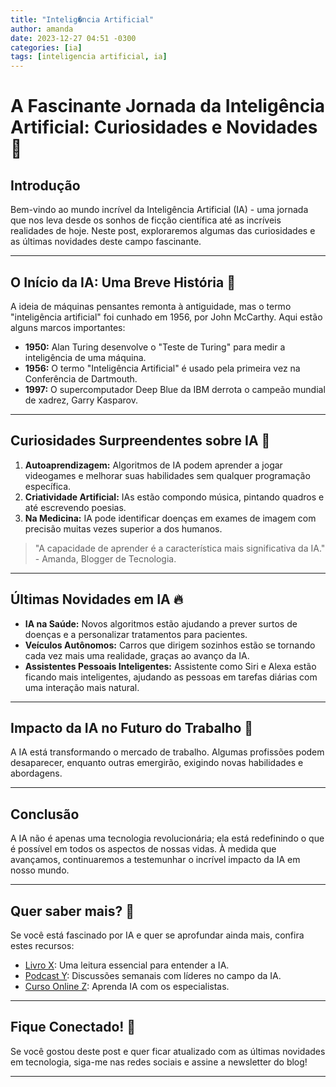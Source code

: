 ```yaml
---
title: "Intelig�ncia Artificial"
author: amanda
date: 2023-12-27 04:51 -0300
categories: [ia]
tags: [inteligencia artificial, ia]
---
```


# A Fascinante Jornada da Inteligência Artificial: Curiosidades e Novidades 🤖

## Introdução
Bem-vindo ao mundo incrível da Inteligência Artificial (IA) - uma jornada que nos leva desde os sonhos de ficção científica até as incríveis realidades de hoje. Neste post, exploraremos algumas das curiosidades e as últimas novidades deste campo fascinante.

---

## O Início da IA: Uma Breve História 🌌
A ideia de máquinas pensantes remonta à antiguidade, mas o termo "inteligência artificial" foi cunhado em 1956, por John McCarthy. Aqui estão alguns marcos importantes:
- **1950:** Alan Turing desenvolve o "Teste de Turing" para medir a inteligência de uma máquina.
- **1956:** O termo "Inteligência Artificial" é usado pela primeira vez na Conferência de Dartmouth.
- **1997:** O supercomputador Deep Blue da IBM derrota o campeão mundial de xadrez, Garry Kasparov.

---

## Curiosidades Surpreendentes sobre IA 🤔
1. **Autoaprendizagem:** Algoritmos de IA podem aprender a jogar videogames e melhorar suas habilidades sem qualquer programação específica.
2. **Criatividade Artificial:** IAs estão compondo música, pintando quadros e até escrevendo poesias.
3. **Na Medicina:** IA pode identificar doenças em exames de imagem com precisão muitas vezes superior a dos humanos.

> "A capacidade de aprender é a característica mais significativa da IA." - Amanda, Blogger de Tecnologia.

---

## Últimas Novidades em IA 🔥
- **IA na Saúde:** Novos algoritmos estão ajudando a prever surtos de doenças e a personalizar tratamentos para pacientes.
- **Veículos Autônomos:** Carros que dirigem sozinhos estão se tornando cada vez mais uma realidade, graças ao avanço da IA.
- **Assistentes Pessoais Inteligentes:** Assistente como Siri e Alexa estão ficando mais inteligentes, ajudando as pessoas em tarefas diárias com uma interação mais natural.

---

## Impacto da IA no Futuro do Trabalho 💼
A IA está transformando o mercado de trabalho. Algumas profissões podem desaparecer, enquanto outras emergirão, exigindo novas habilidades e abordagens.

---

## Conclusão
A IA não é apenas uma tecnologia revolucionária; ela está redefinindo o que é possível em todos os aspectos de nossas vidas. À medida que avançamos, continuaremos a testemunhar o incrível impacto da IA em nosso mundo.

---

## Quer saber mais? 📘
Se você está fascinado por IA e quer se aprofundar ainda mais, confira estes recursos:
- [Livro X](#): Uma leitura essencial para entender a IA.
- [Podcast Y](#): Discussões semanais com líderes no campo da IA.
- [Curso Online Z](#): Aprenda IA com os especialistas.

---

## Fique Conectado! 📱
Se você gostou deste post e quer ficar atualizado com as últimas novidades em tecnologia, siga-me nas redes sociais e assine a newsletter do blog!

---
